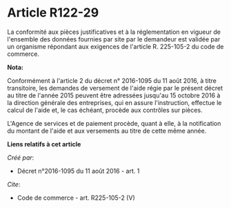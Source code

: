 # Article R122-29

La conformité aux pièces justificatives et à la réglementation en vigueur de l'ensemble des données fournies par site par le
demandeur est validée par un organisme répondant aux exigences de l'article R. 225-105-2 du code de commerce.

**Nota:**

Conformément à l'article 2 du décret n° 2016-1095 du 11 août 2016, à titre transitoire, les demandes de versement de l'aide
régie par le présent décret au titre de l'année 2015 peuvent être adressées jusqu'au 15 octobre 2016 à la direction générale
des entreprises, qui en assure l'instruction, effectue le calcul de l'aide et, le cas échéant, procède aux contrôles sur
pièces.

L'Agence de services et de paiement procède, quant à elle, à la notification du montant de l'aide et aux versements au titre
de cette même année.

**Liens relatifs à cet article**

_Créé par_:

  - Décret n°2016-1095 du 11 août 2016 - art. 1

_Cite_:

  - Code de commerce - art. R225-105-2 (V)
